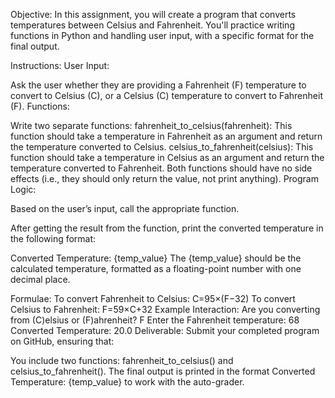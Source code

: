 Objective:
In this assignment, you will create a program that converts temperatures between Celsius and Fahrenheit. You'll practice writing functions in Python and handling user input, with a specific format for the final output.

Instructions:
User Input:

Ask the user whether they are providing a Fahrenheit (F) temperature to convert to Celsius (C), or a Celsius (C) temperature to convert to Fahrenheit (F).
Functions:

Write two separate functions:
fahrenheit_to_celsius(fahrenheit): This function should take a temperature in Fahrenheit as an argument and return the temperature converted to Celsius.
celsius_to_fahrenheit(celsius): This function should take a temperature in Celsius as an argument and return the temperature converted to Fahrenheit.
Both functions should have no side effects (i.e., they should only return the value, not print anything).
Program Logic:

Based on the user’s input, call the appropriate function.

After getting the result from the function, print the converted temperature in the following format:

Converted Temperature: {temp_value}
The {temp_value} should be the calculated temperature, formatted as a floating-point number with one decimal place.

Formulae:
To convert Fahrenheit to Celsius:
C=95​×(F−32)
To convert Celsius to Fahrenheit:
F=59​×C+32
Example Interaction:
Are you converting from (C)elsius or (F)ahrenheit? F Enter the Fahrenheit temperature: 68 Converted Temperature: 20.0
Deliverable:
Submit your completed program on GitHub, ensuring that:

You include two functions: fahrenheit_to_celsius() and celsius_to_fahrenheit().
The final output is printed in the format Converted Temperature: {temp_value} to work with the auto-grader.

